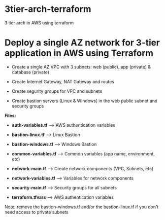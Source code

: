 # 3tier-arch-terraform
3 tier arch in AWS using terraform
# Deploy a single AZ network for 3-tier application in AWS using Terraform

* Create a single AZ VPC with 3 subnets: web (public), app (private) & database (private)

* Create Internet Gateway, NAT Gateway and routes

* Create segurity groups for VPC and subnets

* Create bastion servers (Linux & Windows) in the web public subnet and security groups

**Files:**

* **auth-variables.tf** --> AWS authentication variables

* **bastion-linux.tf** --> Linux Bastion

* **bastion-windows.tf** --> Windows Bastion

* **common-variables.tf** --> Common variables (app name, environment, etc)

* **network-main.tf** --> Create network components (VPC, Subnets, etc)

* **network-variables.tf** --> Variables for network components

* **security-main.tf** --> Security groups for all subnets

* **terraform.tfvars** --> AWS authentication variables 

Note: remove the bastion-windows.tf and/or the bastion-linux.tf if you don't need access to private subnets

